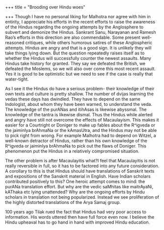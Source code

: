 +++
title = "Brooding over Hindu woes"

+++
Though I have no personal liking for Malhotra nor agree with him in
entirity, I appreciate his efforts in the recent efforts to raise the
awareness of the Hindus regarding the ongoing attempts by the
Anglosphere to subvert and demonize the Hindus. Sankrant Sanu, Narayanan
and Ramesh Rao’s efforts in this direction are also commendable. Some
present well-reasoned critiques, while others humorous satires of these
Anglospheric attempts. Hindus are angry and that is a good sign. It is
unlikely they will take things lying down. But the question repeatedly
raises itself as to whether the Hindus will successfully counter the
newest assaults. Many Hindus take history for granted. They say we
defeated the British, we defeated the Moslems, so we will also over come
this most recent assault. Yes it is good to be optimistic but we need to
see if the case is really that water-tight.  
  
As I see it the Hindus do have a serious problem- their knowledge of
their own texts and culture is pretty shallow. The number of dvijas
learning the vedas these days has dwindled. They have to depend on the
same Indologist, about whom they have been warned, to understand the
veda. The knowledge of the purANas and itihAsas is likewise abyssmal.
The knowledge of the tantra is likewise dismal. Thus the Hindus while
alerted and angry have still not overcome the effects of Macaulayism.
This makes it easier for a Courtright or Doniger to make up fables about
the R^igveda or the jaiminIya brAhmaNa or the kAmasUtra, and the Hindus
may not be able to pick right from wrong. For example Malhotra had to
depend on Witzel, a well-known detractor of Hindus, rather than his own
knowledge of the R^igveda or jaiminIya brAhmaNa to pick out the flaws of
Doniger. This phenomenon put the Hindus in a relatively compromised
situation.  
  
The other problem is after Macaulayitis what?I feel that Macaulayitis is
not really reversible in full, so it has to be factored into any future
consideration. A corollary to this is that HIndus should have
translations of Sanskrit texts and expositions of the Sanskrit material
in English. Have Indian scholars contributed positively to this? One
heroic attempt comes to mind: the purANa translation effort. But why are
the vedic saMhitas like maitrAyaNi, kAThaka etc lying unattended? Why
are the ongoing efforts by Hindu scholars in translation not being
popularized. Instead we see proliferation of the highly distorted
translations of the Arya Samaj group.  
  
100 years ago Tilak rued the fact that Hindus had very poor access to
information. His words uttered then have full force even now. I believe
the Hindu upheaval has to go hand in hand with improved Hindu
education.
